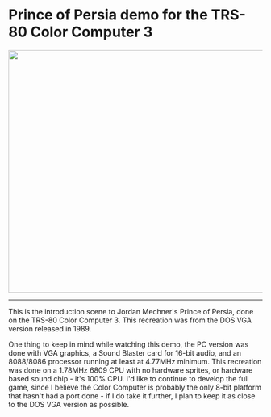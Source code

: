 # Prince of Persia demo for the TRS-80 Color Computer 3

<div>
    <p align="center">
        <img src="./images/PoP.gif" width="720" height="480">
    </p>
</div>

<hr>


This is the introduction scene to Jordan Mechner's Prince of Persia, done on the TRS-80 Color Computer 3. This recreation was from the DOS VGA version released in 1989. 

One thing to keep in mind while watching this demo, the PC version was done with VGA graphics, a Sound Blaster card for 16-bit audio, and an 8088/8086 processor running at least at 4.77MHz minimum. This recreation was done on a 1.78MHz 6809 CPU with no hardware sprites, or hardware based sound chip - it's 100% CPU. I'd like to continue to develop the full game, since I believe the Color Computer is probably the only 8-bit platform that hasn't had a port done - if I do take it further, I plan to keep it as close to the DOS VGA version as possible.

